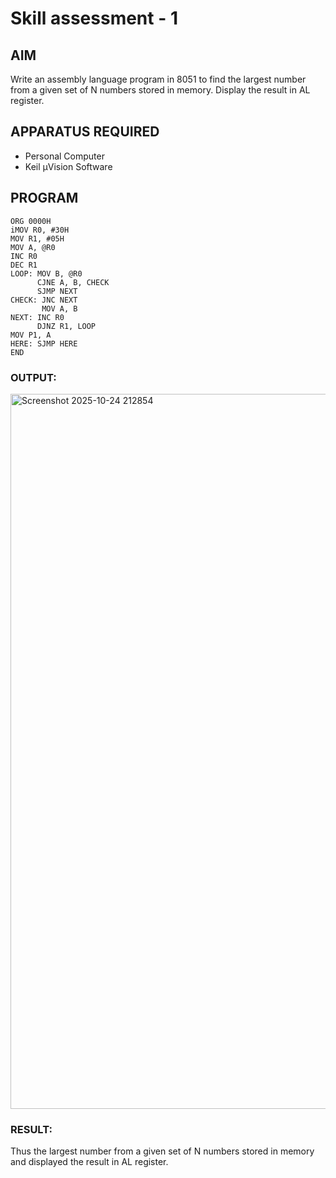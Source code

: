 # Skill assessment - 1

## AIM
Write an assembly language program in 8051 to find the largest number from a given set of N numbers stored in memory. Display the result in AL register.

## APPARATUS REQUIRED
- Personal Computer  
- Keil µVision Software  

## PROGRAM


```
ORG 0000H
iMOV R0, #30H
MOV R1, #05H
MOV A, @R0
INC R0
DEC R1
LOOP: MOV B, @R0
      CJNE A, B, CHECK
      SJMP NEXT
CHECK: JNC NEXT     
       MOV A, B     
NEXT: INC R0
      DJNZ R1, LOOP
MOV P1, A           
HERE: SJMP HERE
END
```

### OUTPUT:

<img width="1919" height="1144" alt="Screenshot 2025-10-24 212854" src="https://github.com/user-attachments/assets/a6105bf6-5540-4330-a729-d3d6fda835dc" />

### RESULT:
Thus the largest number from a given set of N numbers stored in memory and displayed the result in AL register.
